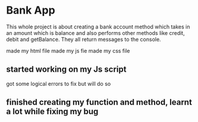 # Bank App

This whole project is about creating a bank account method which takes in an amount which is balance and also performs other methods like credit, debit and getBalance. They all return messages to the console.

made my html file
made my js fie
made my css file


## started working on my Js script
got some logical errors to fix but will do so

## finished creating my function and method, learnt a lot while fixing my bug
